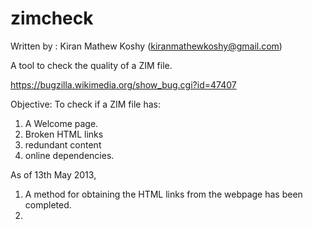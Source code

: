 zimcheck
========

Written by : Kiran Mathew Koshy
(kiranmathewkoshy@gmail.com)

A tool to check the quality of a ZIM file.

https://bugzilla.wikimedia.org/show_bug.cgi?id=47407

Objective: To check if a ZIM file has:
1. A Welcome page.
2. Broken HTML links
3. redundant content
4. online dependencies.

As  of 13th May 2013,

1. A method for obtaining the HTML links from the webpage has been completed.
2. 

